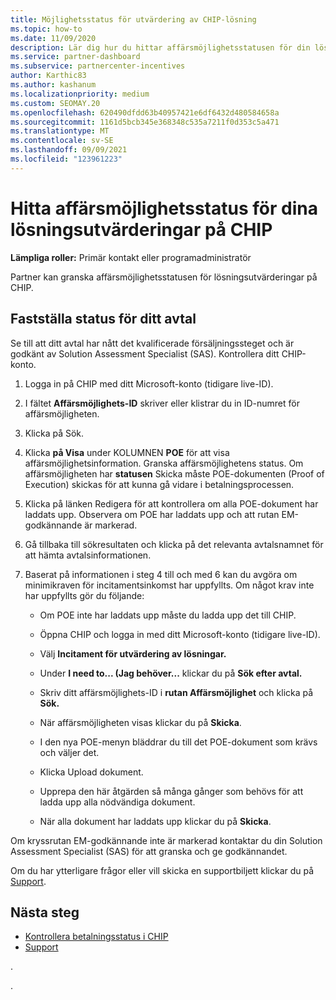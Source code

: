 ```yaml
---
title: Möjlighetsstatus för utvärdering av CHIP-lösning
ms.topic: how-to
ms.date: 11/09/2020
description: Lär dig hur du hittar affärsmöjlighetsstatusen för din lösningsutvärdering i CHIP (Channel Incentives Platform).
ms.service: partner-dashboard
ms.subservice: partnercenter-incentives
author: Karthic83
ms.author: kashanum
ms.localizationpriority: medium
ms.custom: SEOMAY.20
ms.openlocfilehash: 620490dfdd63b40957421e6df6432d480584658a
ms.sourcegitcommit: 1161d5bcb345e368348c535a7211f0d353c5a471
ms.translationtype: MT
ms.contentlocale: sv-SE
ms.lasthandoff: 09/09/2021
ms.locfileid: "123961223"
---
```

# <a name="find-your-solution-assessments-opportunity-status-on-chip"></a>Hitta affärsmöjlighetsstatus för dina lösningsutvärderingar på CHIP

**Lämpliga roller:** Primär kontakt eller programadministratör

Partner kan granska affärsmöjlighetsstatusen för lösningsutvärderingar på CHIP.

## <a name="determine-the-status-of-your-deal"></a>Fastställa status för ditt avtal

Se till att ditt avtal har nått det kvalificerade försäljningssteget och är godkänt av Solution Assessment Specialist (SAS). Kontrollera ditt CHIP-konto.

1. Logga in på CHIP med ditt Microsoft-konto (tidigare live-ID).
1. I fältet **Affärsmöjlighets-ID** skriver eller klistrar du in ID-numret för affärsmöjligheten.
3. Klicka på Sök.

1. Klicka **på Visa** under KOLUMNEN **POE** för att visa affärsmöjlighetsinformation. Granska affärsmöjlighetens status. Om affärsmöjligheten har **statusen** Skicka måste POE-dokumenten (Proof of Execution) skickas för att kunna gå vidare i betalningsprocessen.
 
1. Klicka på länken Redigera för att kontrollera om alla POE-dokument har laddats upp. Observera om POE har laddats upp och att rutan EM-godkännande är markerad.
 
1. Gå tillbaka till sökresultaten och klicka på det relevanta avtalsnamnet för att hämta avtalsinformationen. 

1. Baserat på informationen i steg 4 till och med 6 kan du avgöra om minimikraven för incitamentsinkomst har uppfyllts. Om något krav inte har uppfyllts gör du följande:
 
     - Om POE inte har laddats upp måste du ladda upp det till CHIP.
 
     - Öppna CHIP och logga in med ditt Microsoft-konto (tidigare live-ID).
 
     - Välj **Incitament för utvärdering av lösningar.**

     - Under **I need to... (Jag behöver...** klickar du på **Sök efter avtal.**

     - Skriv ditt affärsmöjlighets-ID i **rutan Affärsmöjlighet** och klicka på **Sök.**

     - När affärsmöjligheten visas klickar du på **Skicka**.
  
     - I den nya POE-menyn bläddrar du till det POE-dokument som krävs och väljer det.

     - Klicka Upload dokument.

     - Upprepa den här åtgärden så många gånger som behövs för att ladda upp alla nödvändiga dokument.

     - När alla dokument har laddats upp klickar du på **Skicka**.

Om kryssrutan EM-godkännande inte är markerad kontaktar du din Solution Assessment Specialist (SAS) för att granska och ge godkännandet.
 
Om du har ytterligare frågor eller vill skicka en supportbiljett klickar du på [Support](report-problems-with-partner-center.md).

## <a name="next-steps"></a>Nästa steg

- [Kontrollera betalningsstatus i CHIP](chip-payment-status.md)
- [Support](report-problems-with-partner-center.md)

.




.





